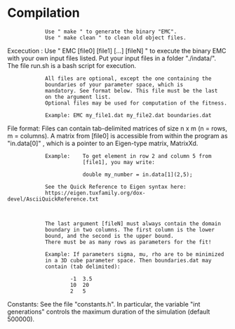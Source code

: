 # Compilation 
                Use " make " to generate the binary "EMC". 
                Use " make clean " to clean old object files.


Excecution  :   Use " EMC [file0] [file1] [...] [fileN] " to execute the 
                binary EMC with your own input files listed.
                Put your input files in a folder "./indata/".
                The file run.sh is a bash script for execution.
 
                
                All files are optional, except the one containing the
                boundaries of your parameter space, which is
                mandatory. See format below. This file must be the last
                on the argument list.
                Optional files may be used for computation of the fitness.
                
                Example: EMC my_file1.dat my_file2.dat boundaries.dat

                 
                
File format:    Files can contain tab-delimited matrices of size n x m
                (n = rows, m = columns).
                A matrix from [file0] is accessible from within the 
                program as  "in.data[0]"  , which is a pointer to
                an Eigen-type matrix, MatrixXd.
    
                Example:    To get element in row 2 and column 5 from 
                            [file1], you may write:
                
                            double my_number = in.data[1](2,5);
                       
                See the Quick Reference to Eigen syntax here:
                https://eigen.tuxfamily.org/dox-devel/AsciiQuickReference.txt
            
             

                The last argument [fileN] must always contain the domain
                boundary in two columns. The first column is the lower 
                bound, and the second is the upper bound.
                There must be as many rows as parameters for the fit!

                Example: If parameters sigma, mu, rho are to be minimized
                in a 3D cube parameter space. Then boundaries.dat may 
                contain (tab delimited):
                        
                        -1  3.5
                        10  20
                        2   5


Constants:      See the file "constants.h". In particular, the 
                variable "int generations" controls the maximum duration
                of the simulation (default 500000).